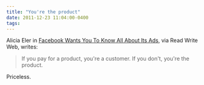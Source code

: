 ```yaml
---
title: "You're the product"
date: 2011-12-23 11:04:00-0400
tags: 
---
```


Alicia Eler in [Facebook Wants You To Know All About Its Ads](http://www.readwriteweb.com/archives/facebook_wants_you_to_know_all_about_its_ads.php), via Read Write Web, writes:

> If you pay for a product, you're a customer. If you don't, you're the product.

Priceless.
